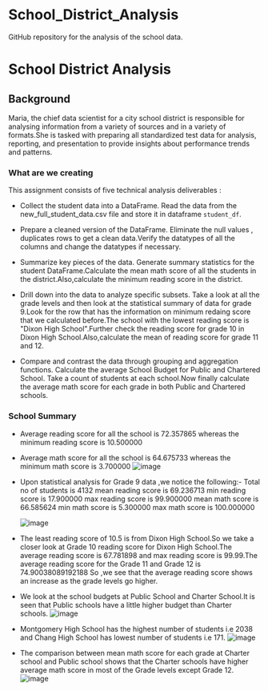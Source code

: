 # School_District_Analysis
GitHub repository for the analysis of the school data.
# School District Analysis

## Background
Maria, the chief data scientist for a city school district is responsible for analysing information from a variety of sources and in a variety of formats.She is tasked with preparing all standardized test data for analysis, reporting, and presentation to provide insights about performance trends and patterns.

### What are we creating
This assignment consists of five technical analysis deliverables :
-    Collect the student data into a DataFrame.
	Read the data from the new_full_student_data.csv file and store it in dataframe `student_df`.
    
-   Prepare a cleaned version of the DataFrame.
Eliminate the null values , duplicates rows to get a clean data.Verify the datatypes of all the columns and change the datatypes if necessary.

-   Summarize key pieces of the data.
Generate summary statistics for the student DataFrame.Calculate the mean math score of all the students in the district.Also,calculate the minimum reading score in the district.
    
-   Drill down into the data to analyze specific subsets.
Take a look at all the grade levels and then look at the statistical summary of data for grade 9.Look for the row that has the information on minimum redaing score that we calculated before.The school with the lowest reading score is "Dixon High School".Further check the reading score for grade 10 in Dixon High School.Also,calculate the mean of reading score for grade 11 and 12.
    
-   Compare and contrast the data through grouping and aggregation functions.
Calculate the average School Budget for Public and Chartered School.
Take a count of students at each school.Now finally calculate the average math score for each grade in both Public and Chartered schools.

### School Summary

 - Average reading score for all the school is 72.357865 whereas the minimum reading score is 10.500000
 
 - Average math score for all the school is 64.675733 whereas the minimum math score is 3.700000
 ![image](https://user-images.githubusercontent.com/119648166/213479700-89b67008-4594-408f-a5f5-320bbf85cb9d.png)

 - Upon statistical analysis for Grade 9 data ,we notice the following:-
	 Total no of students is 4132
	  mean reading score is 69.236713 
	  min reading score is 17.900000
	  max reading score is 99.900000
	  mean math score is 66.585624
	  min math score is 5.300000
	  max math score is 100.000000
	  
	  ![image](https://user-images.githubusercontent.com/119648166/213479098-8b01f584-5fbb-4a88-a2e5-c7faf2aeb935.png)

	 
 - The least reading score of 10.5 is from Dixon High School.So we take a  closer look at Grade 10 reading score  for Dixon High School.The average reading score is  67.781898 and max reading score is 99.99.The average reading score for the Grade 11 and Grade 12 is 74.90038089192188
 So ,we see that the average reading score shows an increase as the grade levels go higher.
 - We look at the school budgets at Public School and Charter School.It is seen that Public schools have a little higher budget than Charter schools.
  ![image](https://user-images.githubusercontent.com/119648166/213479319-d28194b9-b823-454c-b615-1b5db1106b22.png)

 - Montgomery High School has the highest number of students i.e 2038 and Chang High School has lowest number of students i.e 171.
  ![image](https://user-images.githubusercontent.com/119648166/213479367-8a4ce85e-49e1-4308-8682-5ffc96292cf5.png)

 - The comparison between mean math score for each grade at Charter school and Public school shows that the Charter schools have higher average math score in most of the Grade levels except Grade 12.
 ![image](https://user-images.githubusercontent.com/119648166/213479414-6d9b61f4-9000-46de-bfa2-15db5253c2d2.png)

 
 

